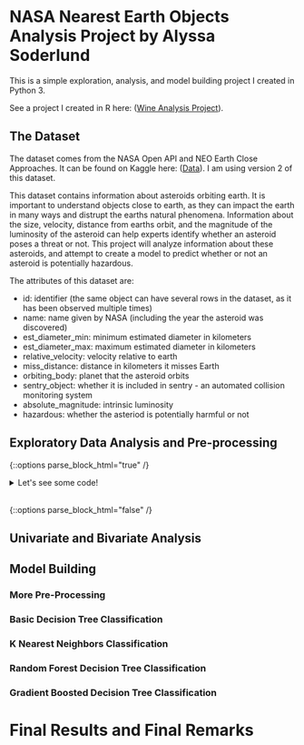 # NASA Nearest Earth Objects Analysis Project by Alyssa Soderlund

This is a simple exploration, analysis, and model building project I created in Python 3. 

See a project I created in R here: ([Wine Analysis Project](https://asoderlund.github.io/WineAnalysis/)).

## The Dataset
The dataset comes from the NASA Open API and NEO Earth Close Approaches. It can be found on Kaggle here: ([Data](https://www.kaggle.com/datasets/sameepvani/nasa-nearest-earth-objects)). I am using version 2 of this dataset.

This dataset contains information about asteroids orbiting earth. It is important to understand objects close to earth, as they can impact the earth in many ways and distrupt the earths natural phenomena. Information about the size, velocity, distance from earths orbit, and the magnitude of the luminosity of the asteroid can help experts identify whether an asteroid poses a threat or not. This project will analyze information about these asteroids, and attempt to create a model to predict whether or not an asteroid is potentially hazardous.

The attributes of this dataset are: 
- id: identifier (the same object can have several rows in the dataset, as it has been observed multiple times)
- name: name given by NASA (including the year the asteroid was discovered)
- est_diameter_min: minimum estimated diameter in kilometers
- est_diameter_max: maximum estimated diameter in kilometers
- relative_velocity: velocity relative to earth
- miss_distance: distance in kilometers it misses Earth
- orbiting_body: planet that the asteroid orbits
- sentry_object: whether it is included in sentry - an automated collision monitoring system
- absolute_magnitude: intrinsic luminosity
- hazardous: whether the asteriod is potentially harmful or not

## Exploratory Data Analysis and Pre-processing

{::options parse_block_html="true" /}

<details><summary markdown="span">Let's see some code!</summary>
```python
print('Hello World!')
```
Of course, it has to be Hello World, right?
</details>
<br/>

{::options parse_block_html="false" /}


## Univariate and Bivariate Analysis


## Model Building

### More Pre-Processing


### Basic Decision Tree Classification


### K Nearest Neighbors Classification


### Random Forest Decision Tree Classification


### Gradient Boosted Decision Tree Classification

# Final Results and Final Remarks
